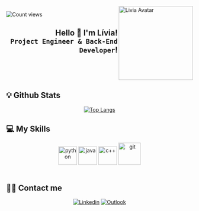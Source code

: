 <img src="https://user-images.githubusercontent.com/92832501/189244271-e0ff70c6-a9c0-4bfc-8525-782e420381c2.png" align="right" alt="Livia Avatar" style="width:200px;"/>

![Count views](https://komarev.com/ghpvc/?username=liviasbm&color=red&style=flat-square)

<h2 align="right"> Hello 👋 I'm Lívia! <br> <code>Project Engineer & Back-End Developer</code>!</h2>

<br> <br> <br>
## 💡 Github Stats
<div align="center">

[![Top Langs](https://github-readme-stats.vercel.app/api/top-langs/?username=liviasbm&layout=compact&theme=radical)](https://github.com/anuraghazra/github-readme-stats)

</div>

## 💻 My Skills

<div align="center">
  <img alt="python" src="https://cdn.jsdelivr.net/gh/devicons/devicon/icons/python/python-original-wordmark.svg" style="width:50px;">
  <img alt="java" src="https://cdn.jsdelivr.net/gh/devicons/devicon/icons/java/java-original-wordmark.svg" style="width:50px;">
  <img alt="c++" src="https://cdn.jsdelivr.net/gh/devicons/devicon/icons/cplusplus/cplusplus-original.svg" style="width:50px;">
  <img alt="git" src="https://cdn.jsdelivr.net/gh/devicons/devicon/icons/git/git-plain-wordmark.svg" style="width:60px;">
</div>
<br>

## 👩‍💻 Contact me

<div align="center">
<span><a href="https://www.linkedin.com/in/liviam/" target="_blank" ><img src="https://img.shields.io/badge/LinkedIn-0077B5?style=for-the-badge&logo=linkedin&logoColor=white" alt="Linkedin" ></a></span>
<span><a href="mailto:liviasbm@hotmail.com" target="_blank" ><img src="https://img.shields.io/badge/Microsoft_Outlook-0078D4?style=for-the-badge&logo=microsoft-outlook&logoColor=white" alt="Outlook" ></a></span>
</div>
